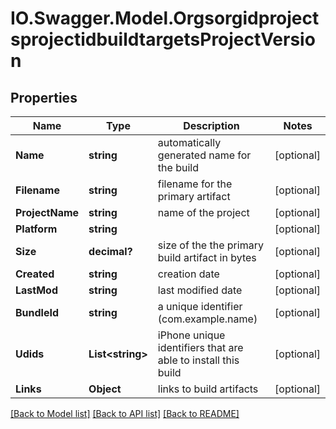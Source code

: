 # IO.Swagger.Model.OrgsorgidprojectsprojectidbuildtargetsProjectVersion
## Properties

Name | Type | Description | Notes
------------ | ------------- | ------------- | -------------
**Name** | **string** | automatically generated name for the build | [optional] 
**Filename** | **string** | filename for the primary artifact | [optional] 
**ProjectName** | **string** | name of the project | [optional] 
**Platform** | **string** |  | [optional] 
**Size** | **decimal?** | size of the the primary build artifact in bytes | [optional] 
**Created** | **string** | creation date | [optional] 
**LastMod** | **string** | last modified date | [optional] 
**BundleId** | **string** | a unique identifier (com.example.name) | [optional] 
**Udids** | **List&lt;string&gt;** | iPhone unique identifiers that are able to install this build | [optional] 
**Links** | **Object** | links to build artifacts | [optional] 

[[Back to Model list]](../README.md#documentation-for-models) [[Back to API list]](../README.md#documentation-for-api-endpoints) [[Back to README]](../README.md)

